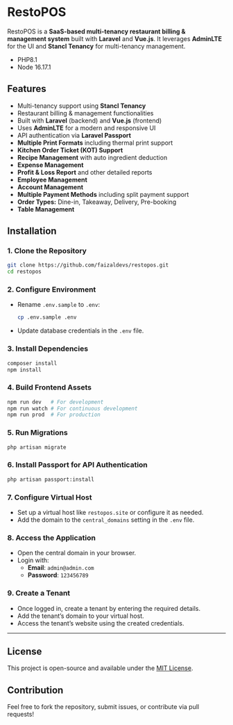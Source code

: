 # RestoPOS

RestoPOS is a **SaaS-based multi-tenancy restaurant billing & management system** built with **Laravel** and **Vue.js**. It leverages **AdminLTE** for the UI and **Stancl Tenancy** for multi-tenancy management.

- PHP8.1
- Node 16.17.1

## Features

- Multi-tenancy support using **Stancl Tenancy**
- Restaurant billing & management functionalities
- Built with **Laravel** (backend) and **Vue.js** (frontend)
- Uses **AdminLTE** for a modern and responsive UI
- API authentication via **Laravel Passport**
- **Multiple Print Formats** including thermal print support
- **Kitchen Order Ticket (KOT) Support**
- **Recipe Management** with auto ingredient deduction
- **Expense Management**
- **Profit & Loss Report** and other detailed reports
- **Employee Management**
- **Account Management**
- **Multiple Payment Methods** including split payment support
- **Order Types:** Dine-in, Takeaway, Delivery, Pre-booking
- **Table Management**

## Installation

### 1. Clone the Repository

```sh
git clone https://github.com/faizaldevs/restopos.git
cd restopos
```

### 2. Configure Environment

- Rename `.env.sample` to `.env`:
  
  ```sh
  cp .env.sample .env
  ```
  
- Update database credentials in the `.env` file.

### 3. Install Dependencies

```sh
composer install
npm install
```

### 4. Build Frontend Assets

```sh
npm run dev   # For development
npm run watch # For continuous development
npm run prod  # For production
```

### 5. Run Migrations

```sh
php artisan migrate
```

### 6. Install Passport for API Authentication

```sh
php artisan passport:install
```

### 7. Configure Virtual Host

- Set up a virtual host like `restopos.site` or configure it as needed.
- Add the domain to the `central_domains` setting in the `.env` file.

### 8. Access the Application

- Open the central domain in your browser.
- Login with:
  - **Email**: `admin@admin.com`
  - **Password**: `123456789`

### 9. Create a Tenant

- Once logged in, create a tenant by entering the required details.
- Add the tenant’s domain to your virtual host.
- Access the tenant’s website using the created credentials.

---

## License

This project is open-source and available under the [MIT License](LICENSE).

## Contribution

Feel free to fork the repository, submit issues, or contribute via pull requests!
